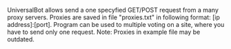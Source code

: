 UniversalBot allows send a one specyfied GET/POST request from a many proxy servers. Proxies are saved in file "proxies.txt" in following format: [ip address]:[port]. Program can be used to multiple voting on a site, where you have to send only one request.
Note: Proxies in example file may be outdated. 

